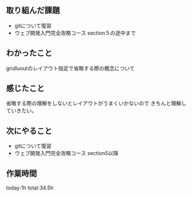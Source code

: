 ## 取り組んだ課題
*  gitについて復習
*  ウェブ開発入門完全攻略コース section５の途中まで
## わかったこと
   gridluoutのレイアウト指定で省略する際の概念について
## 感じたこと
   省略する際の理解をしないとレイアウトがうまくいかないので
   きちんと理解していきたい。
## 次にやること
* gitについて復習
* ウェブ開発入門完全攻略コース section5以降
## 作業時間
 today:1h
 total:34.5h